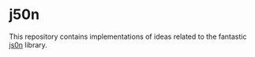 # j50n
This repository contains implementations of ideas related to the fantastic [js0n](https://github.com/quartzjer/js0n) library.
